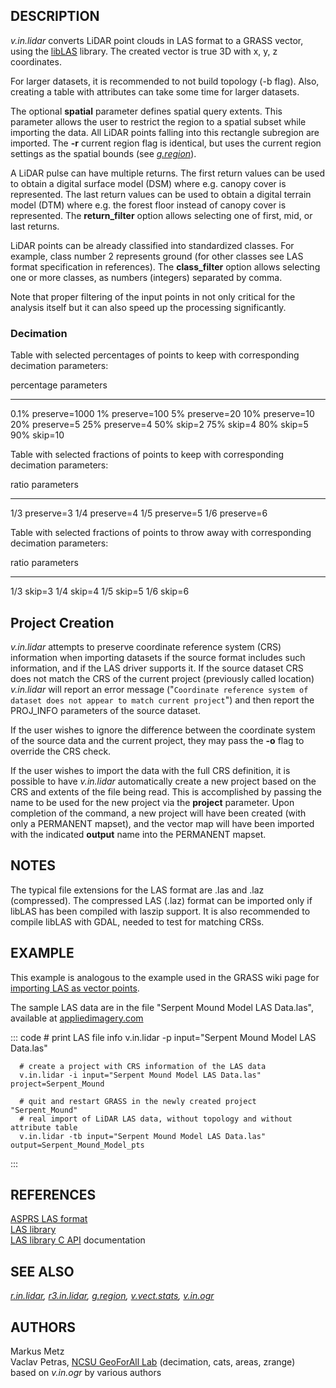 ## DESCRIPTION

*v.in.lidar* converts LiDAR point clouds in LAS format to a GRASS
vector, using the [libLAS](http://www.liblas.org) library. The created
vector is true 3D with x, y, z coordinates.

For larger datasets, it is recommended to not build topology (-b flag).
Also, creating a table with attributes can take some time for larger
datasets.

The optional **spatial** parameter defines spatial query extents. This
parameter allows the user to restrict the region to a spatial subset
while importing the data. All LiDAR points falling into this rectangle
subregion are imported. The **-r** current region flag is identical, but
uses the current region settings as the spatial bounds (see
*[g.region](g.region.html)*).

A LiDAR pulse can have multiple returns. The first return values can be
used to obtain a digital surface model (DSM) where e.g. canopy cover is
represented. The last return values can be used to obtain a digital
terrain model (DTM) where e.g. the forest floor instead of canopy cover
is represented. The **return_filter** option allows selecting one of
first, mid, or last returns.

LiDAR points can be already classified into standardized classes. For
example, class number 2 represents ground (for other classes see LAS
format specification in references). The **class_filter** option allows
selecting one or more classes, as numbers (integers) separated by comma.

Note that proper filtering of the input points in not only critical for
the analysis itself but it can also speed up the processing
significantly.

### Decimation

Table with selected percentages of points to keep with corresponding
decimation parameters:

  percentage   parameters
  ------------ ---------------
  0.1%         preserve=1000
  1%           preserve=100
  5%           preserve=20
  10%          preserve=10
  20%          preserve=5
  25%          preserve=4
  50%          skip=2
  75%          skip=4
  80%          skip=5
  90%          skip=10

Table with selected fractions of points to keep with corresponding
decimation parameters:

  ratio   parameters
  ------- ------------
  1/3     preserve=3
  1/4     preserve=4
  1/5     preserve=5
  1/6     preserve=6

Table with selected fractions of points to throw away with corresponding
decimation parameters:

  ratio   parameters
  ------- ------------
  1/3     skip=3
  1/4     skip=4
  1/5     skip=5
  1/6     skip=6

## Project Creation

*v.in.lidar* attempts to preserve coordinate reference system (CRS)
information when importing datasets if the source format includes such
information, and if the LAS driver supports it. If the source dataset
CRS does not match the CRS of the current project (previously called
location) *v.in.lidar* will report an error message
(\"`Coordinate reference system of dataset does not appear to match current project`\")
and then report the PROJ_INFO parameters of the source dataset.

If the user wishes to ignore the difference between the coordinate
system of the source data and the current project, they may pass the
**-o** flag to override the CRS check.

If the user wishes to import the data with the full CRS definition, it
is possible to have *v.in.lidar* automatically create a new project
based on the CRS and extents of the file being read. This is
accomplished by passing the name to be used for the new project via the
**project** parameter. Upon completion of the command, a new project
will have been created (with only a PERMANENT mapset), and the vector
map will have been imported with the indicated **output** name into the
PERMANENT mapset.

## NOTES

The typical file extensions for the LAS format are .las and .laz
(compressed). The compressed LAS (.laz) format can be imported only if
libLAS has been compiled with laszip support. It is also recommended to
compile libLAS with GDAL, needed to test for matching CRSs.

## EXAMPLE

This example is analogous to the example used in the GRASS wiki page for
[importing LAS as vector
points](https://grasswiki.osgeo.org/wiki/LIDAR#Import_LAS_as_vector_points).

The sample LAS data are in the file \"Serpent Mound Model LAS
Data.las\", available at
[appliedimagery.com](http://www.appliedimagery.com/downloads/sampledata/Serpent%20Mound%20Model%20LAS%20Data.las)

::: code
      # print LAS file info
      v.in.lidar -p input="Serpent Mound Model LAS Data.las"

      # create a project with CRS information of the LAS data
      v.in.lidar -i input="Serpent Mound Model LAS Data.las" project=Serpent_Mound

      # quit and restart GRASS in the newly created project "Serpent_Mound"
      # real import of LiDAR LAS data, without topology and without attribute table
      v.in.lidar -tb input="Serpent Mound Model LAS Data.las" output=Serpent_Mound_Model_pts
:::

## REFERENCES

[ASPRS LAS
format](https://www.asprs.org/committee-general/laser-las-file-format-exchange-activities.html)\
[LAS library](http://www.liblas.org/)\
[LAS library C API](http://test.liblas.org/doxygen/liblas_8h.htm)
documentation

## SEE ALSO

*[r.in.lidar](r.in.lidar.html), [r3.in.lidar](r3.in.lidar.html),
[g.region](g.region.html), [v.vect.stats](v.vect.stats.html),
[v.in.ogr](v.in.ogr.html)*

## AUTHORS

Markus Metz\
Vaclav Petras, [NCSU GeoForAll
Lab](https://geospatial.ncsu.edu/geoforall/) (decimation, cats, areas,
zrange)\
based on *v.in.ogr* by various authors
